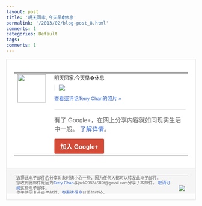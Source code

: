 ```yaml
---
layout: post
title: '明天回家,今天早�休息'
permalink: '/2013/02/blog-post_8.html'
comments: 1
categories: Default
tags: 
comments: 1
---
```

<!-- X-Notifications: 1:f30171d830000000 -->

<div style="border:solid 1px #dfdfdf;color:#686868;font:13px Arial"><div style="background-color:#fff;padding:20px;"><table cellpadding="0" cellspacing="0"><tr><td style="padding-right:15px;vertical-align:top"><a href="https://plus.google.com/_/notifications/emlink?emr=14900066512970582018&amp;emid=CKDZufD8prUCFQNstAodHhsAAA&amp;path=%2F108643996575278738906&amp;dt=1360335563817&amp;uob=8"><img height="75" src="https://lh3.googleusercontent.com/-KKRGTyJ5Bl0/AAAAAAAAAAI/AAAAAAAAtnY/R4QEWIp3Ur0/s75-c-k-a/photo.jpg" style="border:solid 1px #cccccc;" width="75"/></a></td><td style="width:578px;color:#333;font:13px Arial;vertical-align:top"><div style="padding-bottom:10px">明天回家,今天早�休息</div><div style="margin-bottom:10px;padding-left:10px; border-left:2px solid #EAEAEA"><span style="margin-right:5px"><a href="https://plus.google.com/_/notifications/emlink?emr=14900066512970582018&amp;emid=CKDZufD8prUCFQNstAodHhsAAA&amp;path=%2F108643996575278738906%2Fposts%2FEjCFYrcTJN9%3Fgpinv%3DAMIXal-8_8LKHDGDOt7rZe6Hs_1fuLbKaM8q78ufkQhzMOdHNexoRJv6W-bDUHIgy0_qbDt-pO9sdo5QjNzkXsQGCIQ0mo2jN13iJHwFiqJ4TN6Ov3m-bYA&amp;dt=1360335563817&amp;uob=8" style="color:#3366CC;text-decoration:none;"><img border="0" src="https://lh5.googleusercontent.com/-3rOhzSQFhKg/URUSmsQlRAI/AAAAAAAAuRQ/bhLLl4f2Q6Q/w160/01300000162747121044709015968.jpg" style="max-height:200px;max-width:275px"/></a></span></div><a href="https://plus.google.com/_/notifications/emlink?emr=14900066512970582018&amp;emid=CKDZufD8prUCFQNstAodHhsAAA&amp;path=%2Fphotos%2F108643996575278738906%2Falbums%2F5842596544467701665%2F5842596547508126722%3Fgpinv%3DAMIXal-8_8LKHDGDOt7rZe6Hs_1fuLbKaM8q78ufkQhzMOdHNexoRJv6W-bDUHIgy0_qbDt-pO9sdo5QjNzkXsQGCIQ0mo2jN13iJHwFiqJ4TN6Ov3m-bYA%26authkey%3DCOT5_drt6IztfA&amp;dt=1360335563817&amp;uob=8" style="color:#3366CC;text-decoration:none">查看或评论Terry Chan的照片 »</a><div style="margin-top:20px;border-top:solid 1px #dfdfdf"><div style="padding:15px 0;color:#686868;font:16px Arial">有了 Google+，在网上分享内容就如同现实生活中一般。 <a href="http://www.google.com/+/learnmore/" style="color:#3366CC;text-decoration:none">了解详情</a>。</div><a href="https://plus.google.com/_/notifications/emlink?emr=14900066512970582018&amp;emid=CKDZufD8prUCFQNstAodHhsAAA&amp;path=%2F%3Fgpinv%3DAMIXal-8_8LKHDGDOt7rZe6Hs_1fuLbKaM8q78ufkQhzMOdHNexoRJv6W-bDUHIgy0_qbDt-pO9sdo5QjNzkXsQGCIQ0mo2jN13iJHwFiqJ4TN6Ov3m-bYA&amp;dt=1360335563817&amp;uob=8" style="display:inline-block;padding:7px 15px;background-color:#d44b38; color:#fff;font-size:16px; font-weight:bold;border-radius:2px;-webkit-border-radius:2px; -moz-border-radius:2px;border:solid 1px #c43b28; white-space:nowrap;text-decoration:none">加入 Google+</a></div></td></tr></table></div><div style="border-top:solid 1px #dfdfdf;padding:0 20px; background-color:#f5f5f5"><table cellpadding="0" cellspacing="0" style="height:50px"><tbody><tr><td style="vertical-align:middle;width:100%; color:#636363;font:11px Arial; line-height:120%">选择此电子邮件的分享对象时请小心一些，因为任何人都可以转发此电子邮件。<br/>您收到此邮件是因为<a href="https://plus.google.com/_/notifications/emlink?emr=14900066512970582018&amp;emid=CKDZufD8prUCFQNstAodHhsAAA&amp;path=%2F108643996575278738906%3Fgpinv%3DAMIXal-8_8LKHDGDOt7rZe6Hs_1fuLbKaM8q78ufkQhzMOdHNexoRJv6W-bDUHIgy0_qbDt-pO9sdo5QjNzkXsQGCIQ0mo2jN13iJHwFiqJ4TN6Ov3m-bYA&amp;dt=1360335563817&amp;uob=8" style="color:#3366CC;text-decoration:none">Terry Chan</a>与jack29834582t@gmail.com分享了本邮件。 <a href="https://plus.google.com/_/notifications/emlink?emr=14900066512970582018&amp;emid=CKDZufD8prUCFQNstAodHhsAAA&amp;path=%2F_%2Fnonplus%2Femailsettings%3Fgpinv%3DAMIXal-8_8LKHDGDOt7rZe6Hs_1fuLbKaM8q78ufkQhzMOdHNexoRJv6W-bDUHIgy0_qbDt-pO9sdo5QjNzkXsQGCIQ0mo2jN13iJHwFiqJ4TN6Ov3m-bYA%26est%3DADH5u8V7hg274z8EXwjdGyjT-C9wiUCWSljti9R4wXNfLXRrruPzoM0U9FHmcr0DXIb2PCxNlQVgLwhIKE3fIvsw9px6CcAC8yFUCOYaOsEAtapON0hV8DUF1K2EWvQicE8cJmRCPCEA3YgoqGwjf7iDyDNhka6nCA&amp;dt=1360335563817&amp;uob=8" style="color:#3366CC;text-decoration:none">取消订阅</a>这些电子邮件。<br/>您无法回复此电子邮件。<a href="https://plus.google.com/_/notifications/emlink?emr=14900066512970582018&amp;emid=CKDZufD8prUCFQNstAodHhsAAA&amp;path=%2F108643996575278738906%2Fposts%2FEjCFYrcTJN9%3Fgpinv%3DAMIXal-8_8LKHDGDOt7rZe6Hs_1fuLbKaM8q78ufkQhzMOdHNexoRJv6W-bDUHIgy0_qbDt-pO9sdo5QjNzkXsQGCIQ0mo2jN13iJHwFiqJ4TN6Ov3m-bYA&amp;dt=1360335563817&amp;uob=8" style="color:#3366CC;text-decoration:none">查看该信息</a>以添加评论。<br/>Google Inc., 1600 Amphitheatre Pkwy, Mountain View, CA 94043 USA<br/></td><td><img src="https://ssl.gstatic.com/s2/oz/images/notifications/logo/google-plus-6617a72bb36cc548861652780c9e6ff1.png"/></td></tr></tbody></table></div></div>